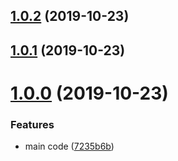 <a name="1.0.2"></a>
## [1.0.2](https://github.com/teeeemoji/cyou-big-number/compare/v1.0.1...v1.0.2) (2019-10-23)



<a name="1.0.1"></a>
## [1.0.1](https://github.com/teeeemoji/cyou-big-number/compare/v1.0.0...v1.0.1) (2019-10-23)



<a name="1.0.0"></a>
# [1.0.0](https://github.com/teeeemoji/cyou-big-number/compare/7235b6b...v1.0.0) (2019-10-23)


### Features

* main code ([7235b6b](https://github.com/teeeemoji/cyou-big-number/commit/7235b6b))



